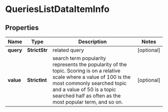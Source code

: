 # QueriesListDataItemInfo


## Properties

| Name | Type | Description | Notes |
|------------ | ------------- | ------------- | -------------|
**query** | **StrictStr** | related query |[optional]|
**value** | **StrictInt** | search term popularity<br>represents the popularity of the topic. Scoring is on a relative scale where a value of 100 is the most commonly searched topic and a value of 50 is a topic searched half as often as the most popular term, and so on. |[optional]|